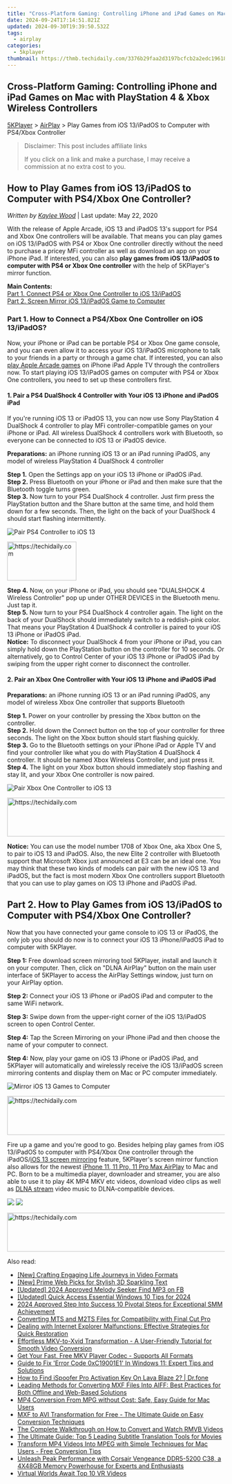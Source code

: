 ```yaml
---
title: "Cross-Platform Gaming: Controlling iPhone and iPad Games on Mac with PlayStation 4 & Xbox Wireless Controllers"
date: 2024-09-24T17:14:51.821Z
updated: 2024-09-30T19:39:50.532Z
tags:
  - airplay
categories:
  - 5kplayer
thumbnail: https://thmb.techidaily.com/3376b29faa2d3197bcfcb2a2edc1961849ab5554465668491f874fa276d36a0e.jpg
---
```


## Cross-Platform Gaming: Controlling iPhone and iPad Games on Mac with PlayStation 4 & Xbox Wireless Controllers

[5KPlayer](https://tools.techidaily.com/5kplayer/products/) \> [AirPlay](https://tools.techidaily.com/5kplayer/airplay/) \> Play Games from iOS 13/iPadOS to Computer with PS4/Xbox Controller

>  Disclaimer: This post includes affiliate links
>
>  If you click on a link and make a purchase, I may receive a commission at no extra cost to you.
>

## How to Play Games from iOS 13/iPadOS to Computer with PS4/Xbox One Controller?

 _Written by [Kaylee Wood](https://www.quora.com/profile/Amanda-Hu-21)_ | Last update: May 22, 2020

With the release of Apple Arcade, iOS 13 and iPadOS 13's support for PS4 and Xbox One controllers will be available. That means you can play games on iOS 13/iPadOS with PS4 or Xbox One controller directly without the need to purchase a pricey MFi controller as well as download an app on your iPhone iPad. If interested, you can also **play games from iOS 13/iPadOS to computer with PS4 or Xbox One controller** with the help of 5KPlayer's mirror function.

**Main Contents:**  
[Part 1\. Connect PS4 or Xbox One Controller to iOS 13/iPadOS](https://tools.techidaily.com/5kplayer/airplay/)  
[Part 2\. Screen Mirror iOS 13/iPadOS Game to Computer](https://tools.techidaily.com/5kplayer/airplay/)

### Part 1\. How to Connect a PS4/Xbox One Controller on iOS 13/iPadOS?

Now, your iPhone or iPad can be portable PS4 or Xbox One game console, and you can even allow it to access your iOS 13/iPadOS microphone to talk to your friends in a party or through a game chat. If interested, you can also [play Apple Arcade games](https://tools.techidaily.com/5kplayer/airplay/) on iPhone iPad Apple TV through the controllers now. To start playing iOS 13/iPadOS games on computer with PS4 or Xbox One controllers, you need to set up these controllers first.

#### **1\. Pair a PS4 DualShock 4 Controller with Your iOS 13 iPhone and iPadOS iPad**

If you're running iOS 13 or iPadOS 13, you can now use Sony PlayStation 4 DualShock 4 controller to play MFi controller-compatible games on your iPhone or iPad. All wireless DualShock 4 controllers work with Bluetooth, so everyone can be connected to iOS 13 or iPadOS device.

**Preparations:** an iPhone running iOS 13 or an iPad running iPadOS, any model of wireless PlayStation 4 DualShock 4 controller

**Step 1.** Open the Settings app on your iOS 13 iPhone or iPadOS iPad.  
**Step 2.** Press Bluetooth on your iPhone or iPad and then make sure that the Bluetooth toggle turns green.  
**Step 3.** Now turn to your PS4 DualShock 4 controller. Just firm press the PlayStation button and the Share button at the same time, and hold them down for a few seconds. Then, the light on the back of your DualShock 4 should start flashing intermittently. 

![Pair PS4 Controller to iOS 13](https://www.5kplayer.com/airplay/img/pair-ps4-controller-to-ios13.jpg) 

<!-- affiliate ads begin -->
<a href="https://aligracehair.sjv.io/c/5597632/2135396/19272" target="_top" id="2135396">
  <img src="//a.impactradius-go.com/display-ad/19272-2135396" border="0" alt="https://techidaily.com" width="160" height="90"/>
</a>
<img height="0" width="0" src="https://aligracehair.sjv.io/i/5597632/2135396/19272" style="position:absolute;visibility:hidden;" border="0" />
<!-- affiliate ads end -->

**Step 4.** Now, on your iPhone or iPad, you should see "DUALSHOCK 4 Wireless Controller" pop up under OTHER DEVICES in the Bluetooth menu. Just tap it.  
**Step 5.** Now turn to your PS4 DualShock 4 controller again. The light on the back of your DualShock should immediately switch to a reddish-pink color. That means your PlayStation 4 DualShock 4 controller is paired to your iOS 13 iPhone or iPadOS iPad.  
**Notice:** To disconnect your DualShock 4 from your iPhone or iPad, you can simply hold down the PlayStation button on the controller for 10 seconds. Or alternatively, go to Control Center of your iOS 13 iPhone or iPadOS iPad by swiping from the upper right corner to disconnect the controller.

#### **2\. Pair an Xbox One Controller with Your iOS 13 iPhone and iPadOS iPad**

**Preparations:** an iPhone running iOS 13 or an iPad running iPadOS, any model of wireless Xbox One controller that supports Bluetooth

**Step 1.** Power on your controller by pressing the Xbox button on the controller.  
**Step 2.** Hold down the Connect button on the top of your controller for three seconds. The light on the Xbox button should start flashing quickly.  
**Step 3.** Go to the Bluetooth settings on your iPhone iPad or Apple TV and find your controller like what you do with PlayStation 4 DualShock 4 controller. It should be named Xbox Wireless Controller, and just press it.  
**Step 4.** The light on your Xbox button should immediately stop flashing and stay lit, and your Xbox One controller is now paired.

![Pair Xbox One Controller to iOS 13](https://www.5kplayer.com/airplay/img/pair-xbox-controller-to-ios13.jpg) 

<!-- affiliate ads begin -->
<a href="https://laganoo.pxf.io/c/5597632/1484909/16446" target="_top" id="1484909">
  <img src="//a.impactradius-go.com/display-ad/16446-1484909" border="0" alt="https://techidaily.com" width="728" height="90"/>
</a>
<img height="0" width="0" src="https://laganoo.pxf.io/i/5597632/1484909/16446" style="position:absolute;visibility:hidden;" border="0" />
<!-- affiliate ads end -->

**Notice:** You can use the model number 1708 of Xbox One, aka Xbox One S, to pair to iOS 13 and iPadOS. Also, the new Elite 2 controller with Bluetooth support that Microsoft Xbox just announced at E3 can be an ideal one. You may think that these two kinds of models can pair with the new iOS 13 and iPadOS, but the fact is most modern Xbox One controllers support Bluetooth that you can use to play games on iOS 13 iPhone and iPadOS iPad.

## Part 2\. How to Play Games from iOS 13/iPadOS to Computer with PS4/Xbox One Controller?

Now that you have connected your game console to iOS 13 or iPadOS, the only job you should do now is to connect your iOS 13 iPhone/iPadOS iPad to computer with 5KPlayer.

 **Step 1:** Free download screen mirroring tool 5KPlayer, install and launch it on your computer. Then, click on "DLNA AirPlay" button on the main user interface of 5KPlayer to access the AirPlay Settings window, just turn on your AirPlay option.

**Step 2:** Connect your iOS 13 iPhone or iPadOS iPad and computer to the same WiFi network.

**Step 3:** Swipe down from the upper-right corner of the iOS 13/iPadOS screen to open Control Center.

**Step 4:** Tap the Screen Mirroring on your iPhone iPad and then choose the name of your computer to connect.

**Step 4:** Now, play your game on iOS 13 iPhone or iPadOS iPad, and 5KPlayer will automatically and wirelessly receive the iOS 13/iPadOS screen mirroring contents and display them on Mac or PC computer immediately.

![Mirror iOS 13 Games to Computer](https://www.5kplayer.com/airplay/img/airplay-ipad-2-to-mac.jpg) 

<!-- affiliate ads begin -->
<a href="https://bluettieu.pxf.io/c/5597632/2141676/17091" target="_top" id="2141676">
  <img src="//a.impactradius-go.com/display-ad/17091-2141676" border="0" alt="https://techidaily.com" width="728" height="90"/>
</a>
<img height="0" width="0" src="https://bluettieu.pxf.io/i/5597632/2141676/17091" style="position:absolute;visibility:hidden;" border="0" />
<!-- affiliate ads end -->

Fire up a game and you're good to go. Besides helping play games from iOS 13/iPadOS to computer with PS4/Xbox One controller through the iPadOS/[iOS 13 screen mirroring](https://tools.techidaily.com/5kplayer/airplay/) feature, 5KPlayer's screen mirror function also allows for the newest [iPhone 11, 11 Pro, 11 Pro Max AirPlay](https://tools.techidaily.com/5kplayer/airplay/) to Mac and PC. Born to be a multimedia player, downloader and streamer, you are also able to use it to play 4K MP4 MKV etc videos, download video clips as well as [DLNA stream](https://tools.techidaily.com/5kplayer/dlna/) video music to DLNA-compatible devices.

[![](https://www.5kplayer.com/airplay/../button/freedownwhitewin.png)](https://tools.techidaily.com/5kplayer/products/) [![](https://www.5kplayer.com/airplay/../button/freedownbackmac.png)](https://tools.techidaily.com/5kplayer/products/)

<!-- affiliate ads begin -->
<a href="https://appsumo.8odi.net/c/5597632/2105877/7443" target="_top" id="2105877">
  <img src="//a.impactradius-go.com/display-ad/7443-2105877" border="0" alt="https://techidaily.com" width="728" height="90"/>
</a>
<img height="0" width="0" src="https://appsumo.8odi.net/i/5597632/2105877/7443" style="position:absolute;visibility:hidden;" border="0" />
<!-- affiliate ads end -->

<ins class="adsbygoogle"
     style="display:block"
     data-ad-format="autorelaxed"
     data-ad-client="ca-pub-7571918770474297"
     data-ad-slot="1223367746"></ins>

<ins class="adsbygoogle"
     style="display:block"
     data-ad-client="ca-pub-7571918770474297"
     data-ad-slot="8358498916"
     data-ad-format="auto"
     data-full-width-responsive="true"></ins>

<span class="atpl-alsoreadstyle">Also read:</span>
<div><ul>
<li><a href="https://youtube-video-recordings.techidaily.com/new-crafting-engaging-life-journeys-in-video-formats/"><u>[New] Crafting Engaging Life Journeys in Video Formats</u></a></li>
<li><a href="https://fox-info.techidaily.com/new-prime-web-picks-for-stylish-3d-sparkling-text/"><u>[New] Prime Web Picks for Stylish 3D Sparkling Text</u></a></li>
<li><a href="https://facebook-clips.techidaily.com/updated-2024-approved-melody-seeker-find-mp3-on-fb/"><u>[Updated] 2024 Approved Melody Seeker Find MP3 on FB</u></a></li>
<li><a href="https://article-posts.techidaily.com/updated-quick-access-essential-windows-10-tips-for-2024/"><u>[Updated] Quick Access Essential Windows 10 Tips for 2024</u></a></li>
<li><a href="https://vp-tips.techidaily.com/2024-approved-step-into-success-10-pivotal-steps-for-exceptional-smm-achievement/"><u>2024 Approved Step Into Success 10 Pivotal Steps for Exceptional SMM Achievement</u></a></li>
<li><a href="https://media-tips.techidaily.com/converting-mts-and-m2ts-files-for-compatibility-with-final-cut-pro/"><u>Converting MTS and M2TS Files for Compatibility with Final Cut Pro</u></a></li>
<li><a href="https://program-issues.techidaily.com/dealing-with-internet-explorer-malfunctions-effective-strategies-for-quick-restoration/"><u>Dealing with Internet Explorer Malfunctions: Effective Strategies for Quick Restoration</u></a></li>
<li><a href="https://media-tips.techidaily.com/effortless-mkv-to-xvid-transformation-a-user-friendly-tutorial-for-smooth-video-conversion/"><u>Effortless MKV-to-Xvid Transformation - A User-Friendly Tutorial for Smooth Video Conversion</u></a></li>
<li><a href="https://media-tips.techidaily.com/get-your-fast-free-mkv-player-codec-supports-all-formats/"><u>Get Your Fast, Free MKV Player Codec - Supports All Formats</u></a></li>
<li><a href="https://win-blog.techidaily.com/guide-to-fix-error-code-0xc19001e1-in-windows-11-expert-tips-and-solutions/"><u>Guide to Fix 'Error Code 0xC19001E1' In Windows 11: Expert Tips and Solutions</u></a></li>
<li><a href="https://fake-location.techidaily.com/how-to-find-ispoofer-pro-activation-key-on-lava-blaze-2-drfone-by-drfone-virtual-android/"><u>How to Find iSpoofer Pro Activation Key On Lava Blaze 2? | Dr.fone</u></a></li>
<li><a href="https://media-tips.techidaily.com/leading-methods-for-converting-mxf-files-into-aiff-best-practices-for-both-offline-and-web-based-solutions/"><u>Leading Methods for Converting MXF Files Into AIFF: Best Practices for Both Offline and Web-Based Solutions</u></a></li>
<li><a href="https://media-tips.techidaily.com/mp4-conversion-from-mpg-without-cost-safe-easy-guide-for-mac-users/"><u>MP4 Conversion From MPG without Cost: Safe, Easy Guide for Mac Users</u></a></li>
<li><a href="https://media-tips.techidaily.com/mxf-to-avi-transformation-for-free-the-ultimate-guide-on-easy-conversion-techniques/"><u>MXF to AVI Transformation for Free - The Ultimate Guide on Easy Conversion Techniques</u></a></li>
<li><a href="https://media-tips.techidaily.com/the-complete-walkthrough-on-how-to-convert-and-watch-rmvb-videos/"><u>The Complete Walkthrough on How to Convert and Watch RMVB Videos</u></a></li>
<li><a href="https://media-tips.techidaily.com/the-ultimate-guide-top-5-leading-subtitle-translation-tools-for-movies/"><u>The Ultimate Guide: Top 5 Leading Subtitle Translation Tools for Movies</u></a></li>
<li><a href="https://media-tips.techidaily.com/transform-mp4-videos-into-mpeg-with-simple-techniques-for-mac-users-free-conversion-tips/"><u>Transform MP4 Videos Into MPEG with Simple Techniques for Mac Users - Free Conversion Tips</u></a></li>
<li><a href="https://hardware-help.techidaily.com/unleash-peak-performance-with-corsair-vengeance-ddr5-5200-c38-a-4x48gb-memory-powerhouse-for-experts-and-enthusiasts/"><u>Unleash Peak Performance with Corsair Vengeance DDR5-5200 C38, a 4X48GB Memory Powerhouse for Experts and Enthusiasts</u></a></li>
<li><a href="https://youtube-tips.techidaily.com/al-worlds-await-top-10-vr-videos/"><u>Virtual Worlds Await Top 10 VR Videos</u></a></li>
</ul></div>

